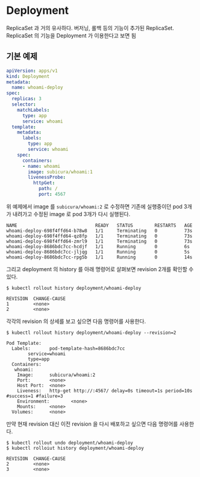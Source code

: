 # Deployment

ReplicaSet 과 거의 유사하다.
버저닝, 롤백 등의 기능이 추가된 ReplicaSet. ReplicaSet 의 기능을 Deployment 가 이용한다고 보면 됨

## 기본 예제

```yaml
apiVersion: apps/v1
kind: Deployment
metadata:
  name: whoami-deploy
spec:
  replicas: 3
  selector:
    matchLabels:
      type: app
      service: whoami
  template:
    metadata:
      labels:
        type: app
        service: whoami
    spec:
      containers:
      - name: whoami
        image: subicura/whoami:1
        livenessProbe:
          httpGet:
            path: /
            port: 4567
```

위 예제에서 image 를 ```subicura/whoami:2``` 로 수정하면 기존에 실행중이던 pod 3개가 내려가고
수정된 image 로 pod 3개가 다시 실행된다.

```
NAME                             READY   STATUS        RESTARTS   AGE
whoami-deploy-698f4ffd64-b78w8   1/1     Terminating   0          73s
whoami-deploy-698f4ffd64-qz8fp   1/1     Terminating   0          73s
whoami-deploy-698f4ffd64-zmrl9   1/1     Terminating   0          73s
whoami-deploy-8686bdc7cc-hcdjf   1/1     Running       0          6s
whoami-deploy-8686bdc7cc-jljqg   1/1     Running       0          5s
whoami-deploy-8686bdc7cc-rpg5b   1/1     Running       0          14s
```

그리고 deployment 의 history 를 아래 명령어로 살펴보면 revision 2개를 확인할 수 있다.

```
$ kubectl rollout history deployment/whoami-deploy

REVISION  CHANGE-CAUSE
1         <none>
2         <none>
```

각각의 revision 의 상세를 보고 싶으면 다음 명령어를 사용한다.

```
$ kubectl rollout history deployment/whoami-deploy --revision=2

Pod Template:
  Labels:       pod-template-hash=8686bdc7cc
        service=whoami
        type=app
  Containers:
   whoami:
    Image:      subicura/whoami:2
    Port:       <none>
    Host Port:  <none>
    Liveness:   http-get http://:4567/ delay=0s timeout=1s period=10s #success=1 #failure=3
    Environment:        <none>
    Mounts:     <none>
  Volumes:      <none>
```

만약 현재 revision 대신 이전 revision 을 다시 배포하고 싶으면 다음 명령어를 사용한다.

```
$ kubectl rollout undo deployment/whoami-deploy
$ kubectl rolloiut history deployment/whoami-deploy

REVISION  CHANGE-CAUSE
2         <none>
3         <none>
```